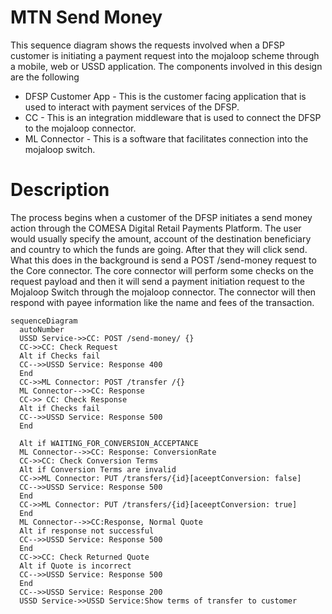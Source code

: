 # MTN Send Money
This sequence diagram shows the requests involved when a DFSP customer is initiating a payment request into the mojaloop scheme through a mobile, web or USSD application. The components involved in this design are the following

- DFSP Customer App - This is the customer facing application that is used to interact with payment services of the DFSP.
- CC - This is an integration middleware that is used to connect the DFSP to the mojaloop connector.
- ML Connector - This is a software that facilitates connection into the mojaloop switch.

# Description
The process begins when a customer of the DFSP initiates a send money action through the COMESA Digital Retail Payments Platform. The user would usually specify the amount, account of the destination beneficiary and country to which the funds are going. After that they will click send. What this does in the background is send a POST /send-money request to the Core connector. The core connector will perform some checks on the request payload and then it will send a payment initiation request to the Mojaloop Switch through the mojaloop connector. The connector will then respond with payee information like the name and fees of the transaction.

```mermaid
sequenceDiagram
  autoNumber
  USSD Service->>CC: POST /send-money/ {}
  CC->>CC: Check Request
  Alt if Checks fail
  CC-->>USSD Service: Response 400
  End
  CC->>ML Connector: POST /transfer /{}
  ML Connector-->>CC: Response
  CC->> CC: Check Response
  Alt if Checks fail
  CC-->>USSD Service: Response 500
  End

  Alt if WAITING_FOR_CONVERSION_ACCEPTANCE
  ML Connector-->>CC: Response: ConversionRate
  CC->>CC: Check Conversion Terms
  Alt if Conversion Terms are invalid
  CC->>ML Connector: PUT /transfers/{id}[aceeptConversion: false]
  CC-->>USSD Service: Response 500
  End
  CC->>ML Connector: PUT /transfers/{id}[aceeptConversion: true]
  End
  ML Connector-->>CC:Response, Normal Quote
  Alt if response not successful
  CC-->>USSD Service: Response 500
  End
  CC->>CC: Check Returned Quote
  Alt if Quote is incorrect
  CC-->>USSD Service: Response 500
  End
  CC-->>USSD Service: Response 200
  USSD Service->>USSD Service:Show terms of transfer to customer
```

